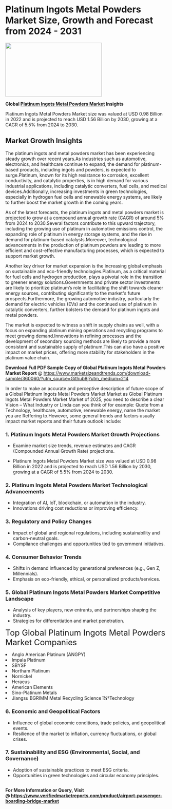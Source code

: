 <H1>Platinum Ingots Metal Powders Market Size, Growth and Forecast from 2024 - 2031</H1><img class="aligncenter size-medium wp-image-584254" src="https://thirdeyenews.in/wp-content/uploads/2024/09/Global-Market-Research-300x168.jpeg" alt="" width="300" height="168" /><p><strong>Global&nbsp;<a href="https://www.marketsizeandtrends.com/download-sample/360060/?utm_source=Github8j?utm_medium=214">Platinum Ingots Metal Powders Market</a> Insights</strong></p><p>Platinum Ingots Metal Powders Market size was valued at USD 0.98 Billion in 2022 and is projected to reach USD 1.56 Billion by 2030, growing at a CAGR of 5.5% from 2024 to 2030.</p><p><h2>Market Growth Insights</h2> <p>The platinum ingots and metal powders market has been experiencing steady growth over recent years.As industries such as automotive, electronics, and healthcare continue to expand, the demand for platinum-based products, including ingots and powders, is expected to surge.Platinum, known for its high resistance to corrosion, excellent conductivity, and catalytic properties, is in high demand for various industrial applications, including catalytic converters, fuel cells, and medical devices.Additionally, increasing investments in green technologies, especially in hydrogen fuel cells and renewable energy systems, are likely to further boost the market growth in the coming years.</p> <p>As of the latest forecasts, the platinum ingots and metal powders market is projected to grow at a compound annual growth rate (CAGR) of around 5% from 2024 to 2030.Several factors contribute to this upward trajectory, including the growing use of platinum in automotive emissions control, the expanding role of platinum in energy storage systems, and the rise in demand for platinum-based catalysts.Moreover, technological advancements in the production of platinum powders are leading to more efficient and cost-effective manufacturing processes, which is expected to support market growth.</p> <p>Another key driver for market expansion is the increasing global emphasis on sustainable and eco-friendly technologies.Platinum, as a critical material for fuel cells and hydrogen production, plays a pivotal role in the transition to greener energy solutions.Governments and private sector investments are likely to prioritize platinum’s role in facilitating the shift towards cleaner energy sources, contributing significantly to the market's future prospects.Furthermore, the growing automotive industry, particularly the demand for electric vehicles (EVs) and the continued use of platinum in catalytic converters, further bolsters the demand for platinum ingots and metal powders.</p> <p>The market is expected to witness a shift in supply chains as well, with a focus on expanding platinum mining operations and recycling programs to meet growing demand.Innovations in refining processes and the development of secondary sourcing methods are likely to provide a more consistent and sustainable supply of platinum.This can also have a positive impact on market prices, offering more stability for stakeholders in the platinum value chain.</p> <p><span class=""><strong>Download Full PDF Sample Copy of Global Platinum Ingots Metal Powders Market Report</strong> @ <a href="https://www.marketsizeandtrends.com/download-sample/360060/?utm_source=Github8j?utm_medium=214" target="_blank">https://www.marketsizeandtrends.com/download-sample/360060/?utm_source=Github8j?utm_medium=214</a></span></p><p>In order to make an accurate and perceptive description of future scope of a Global&nbsp;Platinum Ingots Metal Powders Market Market as Global&nbsp;Platinum Ingots Metal Powders Market Market of 2025, you need to describe a clear Vision &ndash; What Industry or Linda can you think of for example: Quote from a Technology, healthcare, automotive, renewable energy, name the market you are Reffering to.However, some general trends and factors usually impact market reports and their future outlook include:</p><h3>1.&nbsp;<strong>Platinum Ingots Metal Powders Market Growth Projections</strong></h3><ul><li>Examine market size trends, revenue estimates and CAGR (Compounded Annual Growth Rate) projections.</li><li><p>Platinum Ingots Metal Powders Market size was valued at USD 0.98 Billion in 2022 and is projected to reach USD 1.56 Billion by 2030, growing at a CAGR of 5.5% from 2024 to 2030.</p></li></ul><h3>2.&nbsp;<strong>Platinum Ingots Metal Powders Market Technological Advancements</strong></h3><ul><li>Integration of AI, IoT, blockchain, or automation in the industry.</li><li>Innovations driving cost reductions or improving efficiency.</li></ul><h3>3.&nbsp;<strong>Regulatory and Policy Changes</strong></h3><ul><li>Impact of global and regional regulations, including sustainability and carbon-neutral goals.</li><li>Compliance challenges and opportunities tied to government initiatives.</li></ul><h3>4.&nbsp;<strong>Consumer Behavior Trends</strong></h3><ul><li>Shifts in demand influenced by generational preferences (e.g., Gen Z, Millennials).</li><li>Emphasis on eco-friendly, ethical, or personalized products/services.</li></ul><h3>5.&nbsp;<strong>Global Platinum Ingots Metal Powders Market Competitive Landscape</strong></h3><ul><li>Analysis of key players, new entrants, and partnerships shaping the industry.</li><li>Strategies for differentiation and market penetration.</li></ul><p data-pm-slice="1 1 []"><span style="color: inherit; font-family: inherit; font-size: 25px;">Top Global Platinum Ingots Metal Powders Market Companies</span></p><div class="" data-test-id=""><p><li>Anglo American Platinum (ANGPY)</li><li> Impala Platinum</li><li> SBYSF</li><li> Northam Platinum</li><li> Nornickel</li><li> Heraeus</li><li> American Elements</li><li> Sino-Platinum Metals</li><li> Jiangsu BGRIMM Metal Recycling Science ï¼†Technology</li></p></div><h3>6.&nbsp;<strong>Economic and Geopolitical Factors</strong></h3><ul><li>Influence of global economic conditions, trade policies, and geopolitical events.</li><li>Resilience of the market to inflation, currency fluctuations, or global crises.</li></ul><h3>7.&nbsp;<strong>Sustainability and ESG (Environmental, Social, and Governance)</strong></h3><ul><li>Adoption of sustainable practices to meet ESG criteria.</li><li>Opportunities in green technologies and circular economy principles.</li></ul><h2><strong style="font-size: 14px;">For More Information or Query, Visit @&nbsp;</strong><a style="background-color: #ffffff; font-size: 14px;" href="https://www.marketsizeandtrends.com/report/platinum-ingots-metal-powders-market/" target="_blank">https://www.verifiedmarketreports.com/product/airport-passenger-boarding-bridge-market</a></h2>